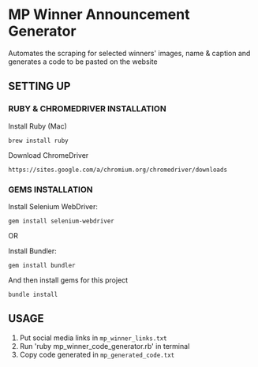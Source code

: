 # MP Winner Announcement Generator
Automates the scraping for selected winners' images, name &amp; caption and generates a code to be pasted on the website

## SETTING UP

### RUBY & CHROMEDRIVER INSTALLATION
Install Ruby (Mac)
```
brew install ruby
```
Download ChromeDriver
```
https://sites.google.com/a/chromium.org/chromedriver/downloads
```

### GEMS INSTALLATION
Install Selenium WebDriver:
```
gem install selenium-webdriver
```

OR

Install Bundler:
```
gem install bundler
```
And then install gems for this project
```
bundle install
```

## USAGE
1. Put social media links in `mp_winner_links.txt`
2. Run 'ruby mp_winner_code_generator.rb' in terminal
3. Copy code generated in `mp_generated_code.txt`

